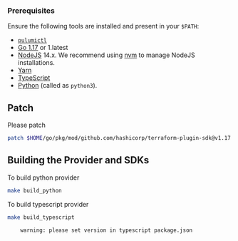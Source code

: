 ### Prerequisites

Ensure the following tools are installed and present in your `$PATH`:

- [`pulumictl`](https://github.com/pulumi/pulumictl#installation)
- [Go 1.17](https://golang.org/dl/) or 1.latest
- [NodeJS](https://nodejs.org/en/) 14.x.  We recommend using [nvm](https://github.com/nvm-sh/nvm) to manage NodeJS installations.
- [Yarn](https://yarnpkg.com/)
- [TypeScript](https://www.typescriptlang.org/)
- [Python](https://www.python.org/downloads/) (called as `python3`).  


## Patch

Please patch
```bash
patch $HOME/go/pkg/mod/github.com/hashicorp/terraform-plugin-sdk@v1.17.2/internal/configs/configload/loader_snapshot.go $HOME/.osc-patch/patch.go
```
## Building the Provider and SDKs

To build python provider

```bash
make build_python
```

To build typescript provider
```bash
make build_typescript
```

```text
    warning: please set version in typescript package.json 
```


